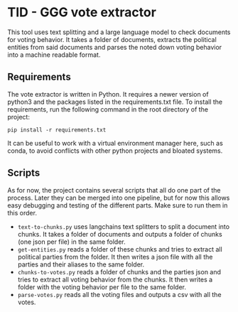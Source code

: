 # TID - GGG vote extractor
This tool uses text splitting and a large language model to check documents for voting behavior. It takes a folder of documents, extracts the political entities from said documents and parses the noted down voting behavior into a machine readable format.

## Requirements
The vote extractor is written in Python. It requires a newer version of python3 and the packages listed in the requirements.txt file. To install the requirements, run the following command in the root directory of the project:
```
pip install -r requirements.txt
```
It can be useful to work with a virtual environment manager here, such as conda, to avoid conflicts with other python projects and bloated systems. 

## Scripts
As for now, the project contains several scripts that all do one part of the process. Later they can be merged into one pipeline, but for now this allows easy debugging and testing of the different parts. Make sure to run them in this order.

- `text-to-chunks.py` uses langchains text splitters to split a document into chunks. It takes a folder of documents and outputs a folder of chunks (one json per file) in the same folder.
- `get-entities.py` reads a folder of these chunks and tries to extract all political parties from the folder. It then writes a json file with all the parties and their aliases to the same folder.
- `chunks-to-votes.py` reads a folder of chunks and the parties json and tries to extract all voting behavior from the chunks. It then writes a folder with the voting behavior per file to the same folder.
- `parse-votes.py` reads all the voting files and outputs a csv with all the votes.